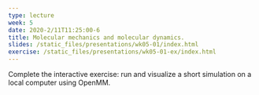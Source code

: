 ```yaml
---
type: lecture
week: 5
date: 2020-2/11T11:25:00-6
title: Molecular mechanics and molecular dynamics.
slides: /static_files/presentations/wk05-01/index.html
exercise: /static_files/presentations/wk05-01-ex/index.html
---
```

Complete the interactive exercise: run and visualize a short simulation on a local computer using OpenMM.
